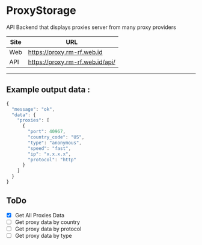# ProxyStorage

API Backend that displays proxies server from many proxy providers

Site   | URL
-------|----
Web    | https://proxy.rm-rf.web.id
API    | https://proxy.rm-rf.web.id/api/
--------------------------------------------------------------------------------

## Example output data : 

```js
{
  "message": "ok",
  "data": {
    "proxies": [
      {
        "port": 40967,
        "country_code": "US",
        "type": "anonymous",
        "speed": "fast",
        "ip": "x.x.x.x",
        "protocol": "http"
      }
    ]
  }
}
```

## ToDo

- [x] Get All Proxies Data
- [ ] Get proxy data by country
- [ ] Get proxy data by protocol
- [ ] Get proxy data by type
